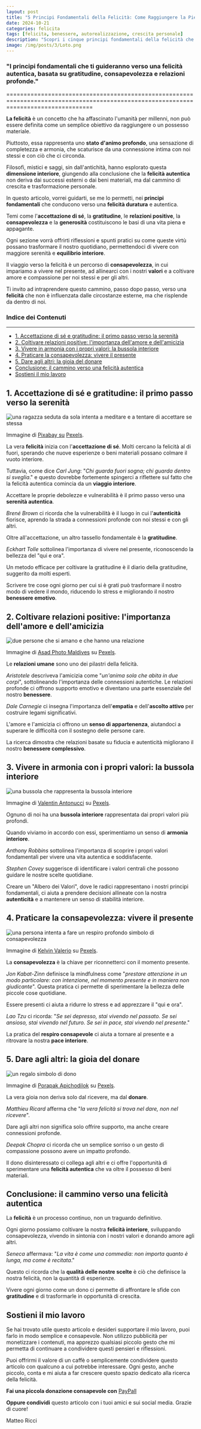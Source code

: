 ```yaml
--- 
layout: post 
title: "5 Principi Fondamentali della Felicità: Come Raggiungere la Pienezza Interiore" 
date: 2024-10-21 
categories: felicita 
tags: [felicita, benessere, autorealizzazione, crescita personale] 
description: "Scopri i cinque principi fondamentali della felicità che possono trasformare la tua vita e guidarti verso una pienezza interiore autentica. Approfondisci temi come l'accettazione di sé, la gratitudine, e le relazioni positive." 
image: /img/posts/3/Loto.png
---
```


### "I principi fondamentali che ti guideranno verso una felicità autentica, basata su gratitudine, consapevolezza e relazioni profonde."
=====================================================================================================================================

**La felicità** è un concetto che ha affascinato l'umanità per millenni, non può essere definita come un semplice obiettivo da raggiungere o un possesso materiale. 

Piuttosto, essa rappresenta uno **stato d'animo profondo**, una sensazione di completezza e armonia, che scaturisce da una connessione intima con noi stessi e con ciò che ci circonda. 

Filosofi, mistici e saggi, sin dall'antichità, hanno esplorato questa **dimensione interiore**, giungendo alla conclusione che la **felicità autentica** non deriva dai successi esterni o dai beni materiali, ma dal cammino di crescita e trasformazione personale.

In questo articolo, vorrei guidarti, se me lo permetti, nei **principi fondamentali** che conducono verso una **felicità duratura** e autentica. 

Temi come l'**accettazione di sé**, la **gratitudine**, le **relazioni positive**, la **consapevolezza** e la **generosità** costituiscono le basi di una vita piena e appagante. 

Ogni sezione vorrà offrirti riflessioni e spunti pratici su come queste virtù possano trasformare il nostro quotidiano, permettendoci di vivere con maggiore serenità e **equilibrio interiore**.

Il viaggio verso la felicità è un percorso di **consapevolezza**, in cui impariamo a vivere nel presente, ad allinearci con i nostri **valori** e a coltivare amore e compassione per noi stessi e per gli altri. 

Ti invito ad intraprendere questo cammino, passo dopo passo, verso una **felicità** che non è influenzata dalle circostanze esterne, ma che risplende da dentro di noi.

### Indice dei Contenuti
--------------------

- [1. Accettazione di sé e gratitudine: il primo passo verso la serenità](#1-accettazione-di-sé-e-gratitudine-il-primo-passo-verso-la-serenità)
- [2. Coltivare relazioni positive: l'importanza dell'amore e dell'amicizia](#2-coltivare-relazioni-positive-limportanza-dellamore-e-dellamicizia)
- [3. Vivere in armonia con i propri valori: la bussola interiore](#3-vivere-in-armonia-con-i-propri-valori-la-bussola-interiore)
- [4. Praticare la consapevolezza: vivere il presente](#4-praticare-la-consapevolezza-vivere-il-presente)
- [5. Dare agli altri: la gioia del donare](#5-dare-agli-altri-la-gioia-del-donare)
- [Conclusione: il cammino verso una felicità autentica](#conclusione-il-cammino-verso-una-felicità-autentica)
- [Sostieni il mio lavoro](#sostieni-il-mio-lavoro)


1\. Accettazione di sé e gratitudine: il primo passo verso la serenità
----------------------------------------------------------------------

<img class="img-fluid" src="{{ site.baseurl }}/img/posts/3/accettazione.png" alt="una ragazza seduta da sola intenta a meditare e a tentare di accettare se stessa">

Immagine di [Pixabay su](https://www.pexels.com/it-it/@pixabay/) [Pexels](https://www.pexels.com).

La vera **felicità** inizia con l'**accettazione di sé**. Molti cercano la felicità al di fuori, sperando che nuove esperienze o beni materiali possano colmare il vuoto interiore. 

Tuttavia, come dice _Carl Jung_: "_Chi guarda fuori sogna; chi guarda dentro si sveglia_." e questo dovrebbe fortemente spingerci a riflettere sul fatto che la felicità autentica comincia da un **viaggio interiore**. 

Accettare le proprie debolezze e vulnerabilità è il primo passo verso una **serenità autentica**.

_Brené Brown_ ci ricorda che la vulnerabilità è il luogo in cui l'**autenticità** fiorisce, aprendo la strada a connessioni profonde con noi stessi e con gli altri. 

Oltre all'accettazione, un altro tassello fondamentale è la **gratitudine**. 

_Eckhart Tolle_ sottolinea l'importanza di vivere nel presente, riconoscendo la bellezza del "qui e ora".

Un metodo efficace per coltivare la gratitudine è il diario della gratitudine, suggerito da molti esperti. 

Scrivere tre cose ogni giorno per cui si è grati può trasformare il nostro modo di vedere il mondo, riducendo lo stress e migliorando il nostro **benessere emotivo**.

2\. Coltivare relazioni positive: l'importanza dell'amore e dell'amicizia
-------------------------------------------------------------------------

<img class="img-fluid" src="{{ site.baseurl }}/img/posts/3/amore.png" alt="due persone che si amano e che hanno una relazione">

Immagine di [Asad Photo Maldives](https://www.pexels.com/it-it/@asadphoto/) su [Pexels](https://www.pexels.com).

Le **relazioni umane** sono uno dei pilastri della felicità. 

_Aristotele_ descriveva l'amicizia come "_un'anima sola che abita in due corpi_", sottolineando l'importanza delle connessioni autentiche. Le relazioni profonde ci offrono supporto emotivo e diventano una parte essenziale del nostro **benessere**.

_Dale Carnegie_ ci insegna l'importanza dell'**empatia** e dell'**ascolto attivo** per costruire legami significativi. 

L'amore e l'amicizia ci offrono un **senso di appartenenza**, aiutandoci a superare le difficoltà con il sostegno delle persone care. 

La ricerca dimostra che relazioni basate su fiducia e autenticità migliorano il nostro **benessere complessivo**.

3\. Vivere in armonia con i propri valori: la bussola interiore
---------------------------------------------------------------

<img class="img-fluid" src="{{ site.baseurl }}/img/posts/3/bussola.png" alt="una bussola che rappresenta la bussola interiore">

Immagine di [Valentin Antonucci](https://www.pexels.com/it-it/@valentinantonucci/) su [Pexels](https://www.pexels.com).

Ognuno di noi ha una **bussola interiore** rappresentata dai propri valori più profondi. 

Quando viviamo in accordo con essi, sperimentiamo un senso di **armonia interiore**. 

_Anthony Robbins_ sottolinea l'importanza di scoprire i propri valori fondamentali per vivere una vita autentica e soddisfacente.

_Stephen Covey_ suggerisce di identificare i valori centrali che possono guidare le nostre scelte quotidiane. 

Creare un "Albero dei Valori", dove le radici rappresentano i nostri principi fondamentali, ci aiuta a prendere decisioni allineate con la nostra **autenticità** e a mantenere un senso di stabilità interiore.

4\. Praticare la consapevolezza: vivere il presente
---------------------------------------------------

<img class="img-fluid" src="{{ site.baseurl }}/img/posts/3/respiro.png" alt="una persona intenta a fare un respiro profondo simbolo di consapevolezza">

Immagine di [Kelvin Valerio](https://www.pexels.com/it-it/@kelvin809/) su [Pexels](https://www.pexels.com).

La **consapevolezza** è la chiave per riconnetterci con il momento presente. 

_Jon Kabat-Zinn_ definisce la mindfulness come "_prestare attenzione in un modo particolare: con intenzione, nel momento presente e in maniera non giudicante_". Questa pratica ci permette di sperimentare la bellezza delle piccole cose quotidiane.

Essere presenti ci aiuta a ridurre lo stress e ad apprezzare il "qui e ora".

_Lao Tzu_ ci ricorda: "_Se sei depresso, stai vivendo nel passato. Se sei ansioso, stai vivendo nel futuro. Se sei in pace, stai vivendo nel presente_."

La pratica del **respiro consapevole** ci aiuta a tornare al presente e a ritrovare la nostra **pace interiore**.

5\. Dare agli altri: la gioia del donare
----------------------------------------

<img class="img-fluid" src="{{ site.baseurl }}/img/posts/3/dono.png" alt="un regalo simbolo di dono">

Immagine di [Porapak Apichodilok](https://www.pexels.com/it-it/@nurseryart/) su [Pexels](https://www.pexels.com).

La vera gioia non deriva solo dal ricevere, ma dal **donare**. 

_Matthieu Ricard_ afferma che "_la vera felicità si trova nel dare, non nel ricevere_". 

Dare agli altri non significa solo offrire supporto, ma anche creare connessioni profonde.

_Deepak Chopra_ ci ricorda che un semplice sorriso o un gesto di compassione possono avere un impatto profondo. 

Il dono disinteressato ci collega agli altri e ci offre l'opportunità di sperimentare una **felicità autentica** che va oltre il possesso di beni materiali.

Conclusione: il cammino verso una felicità autentica
----------------------------------------------------

La **felicità** è un processo continuo, non un traguardo definitivo. 

Ogni giorno possiamo coltivare la nostra **felicità interiore**, sviluppando consapevolezza, vivendo in sintonia con i nostri valori e donando amore agli altri.

_Seneca_ affermava: "_La vita è come una commedia: non importa quanto è lunga, ma come è recitata_." 

Questo ci ricorda che la **qualità delle nostre scelte** è ciò che definisce la nostra felicità, non la quantità di esperienze. 

Vivere ogni giorno come un dono ci permette di affrontare le sfide con **gratitudine** e di trasformarle in opportunità di crescita.

Sostieni il mio lavoro
----------------------

Se hai trovato utile questo articolo e desideri supportare il mio lavoro, puoi farlo in modo semplice e consapevole. Non utilizzo pubblicità per monetizzare i contenuti, ma apprezzo qualsiasi piccolo gesto che mi permetta di continuare a condividere questi pensieri e riflessioni.

Puoi offrirmi il valore di un caffè o semplicemente condividere questo articolo con qualcuno a cui potrebbe interessare. Ogni gesto, anche piccolo, conta e mi aiuta a far crescere questo spazio dedicato alla ricerca della felicità.

**Fai una piccola donazione consapevole con** [PayPall](https://www.paypal.me/pythonmat)

**Oppure condividi** questo articolo con i tuoi amici e sui social media. Grazie di cuore!

Matteo Ricci
